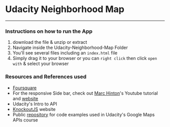 # Udacity Neighborhood Map
__________________
### Instructions on how to run the App
1. download the file & unzip or extract
2. Navigate inside the Udacity-Neighborhood-Map Folder
3. You'll see several files including an `index.html` file
4. Simply drag it to your browser or you can `right click` then click `open with` & select your browser 

### Resources and References used


* [Foursquare](https://foursquare.com)
* For the responsive Side bar, check out [Marc Hinton](https://www.youtube.com/watch?v=xVYrz61IBpQ)'s Youtube tutorial and [website](www.marchinton.com)
* Udacity's Intro to API
* [KnockoutJS](http://learn.knockoutjs.com/) website
* Public [repository](https://github.com/udacity/ud864) for code examples used in Udacity's Google Maps APIs course 